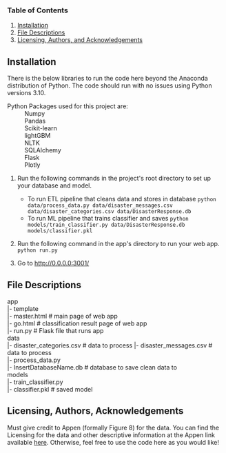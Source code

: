 ### Table of Contents

1. [Installation](#installation)
2. [File Descriptions](#files)
3. [Licensing, Authors, and Acknowledgements](#licensing)

## Installation <a name="installation"></a>

There is the below libraries to run the code here beyond the Anaconda distribution of Python. The code should run with no issues using Python versions 3.10.

<dl>
  <dt>Python Packages used for this project are:</dt>
  <dd>Numpy</dd>
  <dd>Pandas</dd>
  <dd>Scikit-learn</dd>
  <dd>lightGBM</dd>
  <dd>NLTK</dd>
  <dd>SQLAlchemy</dd>
  <dd>Flask</dd>
  <dd>Plotly</dd>
</dl>

1. Run the following commands in the project's root directory to set up your database and model.

    - To run ETL pipeline that cleans data and stores in database
        `python data/process_data.py data/disaster_messages.csv data/disaster_categories.csv data/DisasterResponse.db`
    - To run ML pipeline that trains classifier and saves
        `python models/train_classifier.py data/DisasterResponse.db models/classifier.pkl`

2. Run the following command in the app's directory to run your web app.
    `python run.py`

3. Go to http://0.0.0.0:3001/

## File Descriptions <a name="files"></a>

 app  
 |- template  
 |- master.html  # main page of web app  
 |- go.html  # classification result page of web app  
 |- run.py  # Flask file that runs app  
 data  
 |- disaster_categories.csv  # data to process 
 |- disaster_messages.csv  # data to process  
 |- process_data.py  
 |- InsertDatabaseName.db   # database to save clean data to  
 models  
 |- train_classifier.py  
 |- classifier.pkl  # saved model   

## Licensing, Authors, Acknowledgements<a name="licensing"></a>

Must give credit to Appen (formally Figure 8) for the data.  You can find the Licensing for the data and other descriptive information at the Appen link available [here](https://appen.com/).  Otherwise, feel free to use the code here as you would like!
